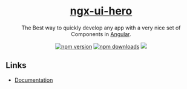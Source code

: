 <a href="https://diego-rangel.github.io/ngx-ui-hero/#/">
    <h1 align="center">ngx-ui-hero</h1>
</a>

<p align="center">
The Best way to quickly develop any app with a very nice set of Components in <a href="https://angular.io/">Angular</a>.
</p>

<p align="center">
<a href="https://badge.fury.io/js/ngx-ui-hero"><img src="https://badge.fury.io/js/ngx-ui-hero.svg" alt="npm version" ></a>
<a href="https://npmjs.org/ngx-ui-hero"><img src="https://img.shields.io/npm/dm/ngx-ui-hero.svg" alt="npm downloads" ></a>
<a href="https://github.com/mgechev/angular2-style-guide"><img src="https://mgechev.github.io/angular2-style-guide/images/badge.svg"></a>
</p>

## Links

- [Documentation](https://diego-rangel.github.io/ngx-ui-hero)
